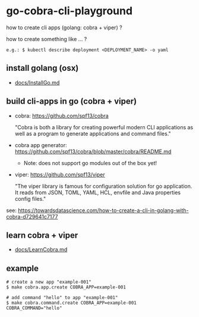 # go-cobra-cli-playground
how to create cli apps (golang: cobra + viper) ?

how to create something like ... ?
```
e.g.: $ kubectl describe deployment <DEPLOYMENT_NAME> -o yaml
```

## install golang (osx)

- [docs/InstallGo.md](docs/InstallGo.md)

## build cli-apps in go (cobra + viper)

- cobra: https://github.com/spf13/cobra

    "Cobra is both a library for creating powerful modern CLI applications as well as a program to generate applications and command files."
    
- cobra app generator: https://github.com/spf13/cobra/blob/master/cobra/README.md 
    - Note: does not support go modules out of the box yet!  
    
- viper: https://github.com/spf13/viper

    "The viper library is famous for configuration solution for go application. It reads from JSON, TOML, YAML, HCL, envfile and Java properties config files."
 
see: https://towardsdatascience.com/how-to-create-a-cli-in-golang-with-cobra-d729641c7177

## learn cobra + viper    

- [docs/LearnCobra.md](docs/LearnCobra.md)
      
    
## example
```
# create a new app "example-001"
$ make cobra.app.create COBRA_APP=example-001

# add command "hello" to app "example-001"
$ make cobra.command.create COBRA_APP=example-001 COBRA_COMMAND="hello"

```
    
